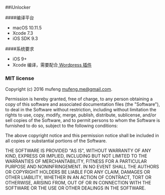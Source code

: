 ##iUnlocker

####编译平台

* macOS 10.11.5
* Xcode 7.3
* iOS SDK 9.3

####系统要求
* iOS 9+
* Xcode 编译，需要配合[ Wordpress 插件](https://github.com/iMuFeng/iUnlocker/tree/wordpress)

### MIT license

Copyright (c) 2016 mufeng <mufeng.me@gmail.com>.

Permission is hereby granted, free of charge, to any person obtaining a copy
of this software and associated documentation files (the &quot;Software&quot;), to deal
in the Software without restriction, including without limitation the rights
to use, copy, modify, merge, publish, distribute, sublicense, and/or sell
copies of the Software, and to permit persons to whom the Software is
furnished to do so, subject to the following conditions:

The above copyright notice and this permission notice shall be included in
all copies or substantial portions of the Software.

THE SOFTWARE IS PROVIDED &quot;AS IS&quot;, WITHOUT WARRANTY OF ANY KIND, EXPRESS OR
IMPLIED, INCLUDING BUT NOT LIMITED TO THE WARRANTIES OF MERCHANTABILITY,
FITNESS FOR A PARTICULAR PURPOSE AND NONINFRINGEMENT. IN NO EVENT SHALL THE
AUTHORS OR COPYRIGHT HOLDERS BE LIABLE FOR ANY CLAIM, DAMAGES OR OTHER
LIABILITY, WHETHER IN AN ACTION OF CONTRACT, TORT OR OTHERWISE, ARISING FROM,
OUT OF OR IN CONNECTION WITH THE SOFTWARE OR THE USE OR OTHER DEALINGS IN
THE SOFTWARE.

